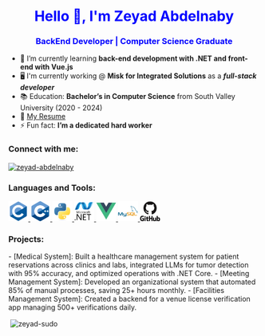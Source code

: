 <h1 align="center" style="color:blue;">Hello 👋, I'm Zeyad Abdelnaby</h1>
<h3 align="center" style="color:blue;">BackEnd Developer | Computer Science Graduate</h3>

- 🌱 I’m currently learning **back-end development with .NET and front-end with Vue.js**
- 🖥️ I'm currently working @ **Misk for Integrated Solutions** as a ***full-stack developer***
- 📚 Education: **Bachelor’s in Computer Science** from South Valley University (2020 - 2024)
- 📄 [My Resume](https://drive.google.com/file/d/1Hl9s03xowB7A-ns5x-0TxSanaCrRrqO2/view?usp=sharing)
- ⚡ Fun fact: **I’m a dedicated hard worker**

<h3 align="left">Connect with me:</h3>
<p align="left">
<a href="https://linkedin.com/in/zeyad-abdelnaby" target="_blank"><img align="center" src="https://raw.githubusercontent.com/rahuldkjain/github-profile-readme-generator/master/src/images/icons/Social/linked-in-alt.svg" alt="zeyad-abdelnaby" height="30" width="40" /></a>
</p>

<h3 align="left">Languages and Tools:</h3>
<p align="left">
  <a href="https://www.cprogramming.com/" target="_blank" rel="noreferrer">
    <img src="https://raw.githubusercontent.com/devicons/devicon/master/icons/c/c-original.svg" alt="C" width="40" height="40"/>
  </a>
  <a href="https://www.w3schools.com/cpp/" target="_blank" rel="noreferrer">
    <img src="https://raw.githubusercontent.com/devicons/devicon/master/icons/cplusplus/cplusplus-original.svg" alt="C++" width="40" height="40"/>
  </a>
  <a href="https://www.python.org" target="_blank" rel="noreferrer">
    <img src="https://raw.githubusercontent.com/devicons/devicon/master/icons/python/python-original.svg" alt="Python" width="40" height="40"/>
  </a>
  <a href="https://dotnet.microsoft.com/" target="_blank" rel="noreferrer">
    <img src="https://raw.githubusercontent.com/devicons/devicon/master/icons/dot-net/dot-net-original-wordmark.svg" alt=".NET Core" width="40" height="40"/>
  </a>
  <a href="https://vuejs.org/" target="_blank" rel="noreferrer">
    <img src="https://raw.githubusercontent.com/devicons/devicon/master/icons/vuejs/vuejs-original.svg" alt="Vue.js" width="40" height="40"/>
  </a>
  <a href="https://www.mysql.com/" target="_blank" rel="noreferrer">
    <img src="https://raw.githubusercontent.com/devicons/devicon/master/icons/mysql/mysql-original-wordmark.svg" alt="MySQL" width="40" height="40"/>
  </a>
  <a href="https://github.com/" target="_blank" rel="noreferrer">
    <img src="https://raw.githubusercontent.com/devicons/devicon/master/icons/github/github-original-wordmark.svg" alt="GitHub" width="40" height="40"/>
  </a>
</p>

<h3 align="left">Projects:</h3>
- [Medical System]: Built a healthcare management system for patient reservations across clinics and labs, integrated LLMs for tumor detection with 95% accuracy, and optimized operations with .NET Core.
- [Meeting Management System]: Developed an organizational system that automated 85% of manual processes, saving 25+ hours monthly.
- [Facilities Management System]: Created a backend for a venue license verification app managing 500+ verifications daily.

<p>&nbsp;<img align="center" src="https://github-readme-stats.vercel.app/api?username=zeyad-sudo&show_icons=true&locale=en" alt="zeyad-sudo" /></p>
